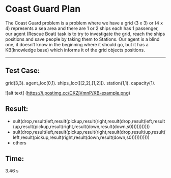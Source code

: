 # Coast Guard Plan
The Coast Guard problem is a problem where we have a grid (3 x 3) or (4 x 4) represents a sea area and there are 1 or 2 ships each has 1 passenger, our agent (Rescue Boat) task is to try to investigate the grid, reach the ships positions and  save people by taking them to Stations. Our agent is a blind one, it doesn’t know in the beginning where it should go, but it has a KB(knowledge base) which informs it of the grid objects positions.

*******************************************

## Test Case:
grid(3,3).
agent_loc(0,1).
ships_loc([[2,2],[1,2]]).
station(1,1).
capacity(1).

![alt text] (https://i.postimg.cc/CKZjVmnP/KB-example.png)

## Result:
- sult(drop,result(left,result(pickup,result(right,result(drop,result(left,result(up,result(pickup,result(right,result(down,result(down,s0)))))))))))
- sult(drop,result(left,result(pickup,result(right,result(drop,result(up,result(left,result(pickup,result(right,result(down,result(down,s0)))))))))))
- others

## Time:
3.46 s


